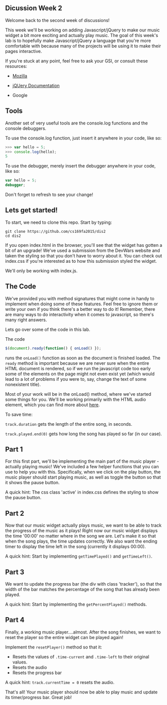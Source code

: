 Dicussion Week 2
---

Welcome back to the second week of discussions!

This week we'll be working on adding Javascript/jQuery to make our music widget a bit more exciting and actually play music. The goal of this week's lab is to hopefully make Javascript/jQuery a language that you're more comfortable with because many of the projects will be using it to make their pages interactive.

If you're stuck at any point, feel free to ask your GSI, or consult these resources:

- [Mozilla](https://developer.mozilla.org/en-US/docs/Web/JavaScript)

- [jQUery Documentation](http://api.jquery.com/)

- Google

Tools
---

Another set of very useful tools are the console.log functions and the console debuggers.

To use the console.log function, just insert it anywhere in your code, like so:

``` javascript
>>> var hello = 5;
>>> console.log(hello);
5
```

To use the debugger, merely insert the debugger anywhere in your code, like so:

``` javascript
var hello = 5;
debugger;
```

Don't forget to refresh to see your change!

Lets get started!
---

To start, we need to clone this repo. Start by typing:

```
git clone https://github.com/cs169fa2015/dis2
cd dis2
```

If you open index.html in the browser, you'll see that the widget has gotten a bit of an upgrade! We've used a submission from the DevWars website and taken the styling so that you don't have to worry about it. You can check out index.css if you're interested as to how this submission styled the widget.

We'll only be working with index.js.

The Code
---

We've provided you with method signatures that might come in handy to implement when doing some of these features. Feel free to ignore them or write your own if you think there's a better way to do it! Remember, there are many ways to do interactivity when it comes to javascript, so there's many right answers.

Lets go over some of the code in this lab.

The code

``` javascript
$(document).ready(function() { onLoad() });
```

runs the `onLoad()` function as soon as the document is finished loaded. The `ready` method is important because we are never sure when the entire HTML document is rendered, so if we run the javascript code too early some of the elements on the page might not even exist yet (which would lead to a lot of problems if you were to, say, change the text of some nonexistent title).

Most of your work will be in the onLoad() method, where we've started some things for you. We'll be working primarily with the HTML audio element, which you can find more about [here](https://developer.mozilla.org/en-US/docs/Web/HTML/Element/audio).

To save time:

`track.duration` gets the length of the entire song, in seconds.

`track.played.end(0)` gets how long the song has played so far (in our case).

Part 1
---

For this first part, we'll be implementing the main part of the music player - actually playing music! We've included a few helper functions that you can use to help you with this. Specifically, when we click on the play button, the music player should start playing music, as well as toggle the button so that it shows the pause button.

A quick hint: The css class 'active' in index.css defines the styling to show the pause button.

Part 2
---

Now that our music widget actually plays music, we want to be able to track the progress of the music as it plays! Right now our music widget displays the time '00:00' no matter where in the song we are. Let's make it so that when the song plays, the time updates correctly. We also want the ending timer to display the time left in the song (currently it displays 00:00).

A quick hint: Start by implementing `getTimePlayed()` and `getTimeLeft()`.

Part 3
---

We want to update the progress bar (the div with class 'tracker'), so that the width of the bar matches the percentage of the song that has already been played.

A quick hint: Start by implementing the `getPercentPlayed()` methods.

Part 4
---

Finally, a working music player....almost. After the song finishes, we want to reset the player so the entire widget can be played again!

Implement the `resetPlayer()` method so that it:

- Resets the values of `.time-current` and `.time-left` to their original values.
- Resets the audio
- Resets the progress bar

A quick hint: `track.currentTime = 0` resets the audio.

That's all! Your music player should now be able to play music and update its timer/progress bar. Great job!

